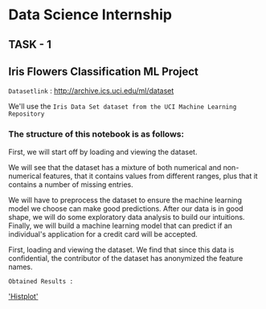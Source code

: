 # Data Science Internship
## TASK - 1
## Iris Flowers Classification ML Project
 
```Datasetlink``` : http://archive.ics.uci.edu/ml/dataset

We'll use the ```Iris Data Set dataset from the UCI Machine Learning Repository```

### The structure of this notebook is as follows:

First, we will start off by loading and viewing the dataset.

We will see that the dataset has a mixture of both numerical and non-numerical features, that it contains values from different ranges, plus that it contains a number of missing entries.

We will have to preprocess the dataset to ensure the machine learning model we choose can make good predictions. After our data is in good shape, we will do some exploratory data analysis to build our intuitions. Finally, we will build a machine learning model that can predict if an individual's application for a credit card will be accepted.

First, loading and viewing the dataset. We find that since this data is confidential, the contributor of the dataset has anonymized the feature names.

```Obtained Results :```

['Histplot']('https://github.com/samarth3557/LetsGrowMore---SEPTEMBER-2021/blob/main/DS_TASK_1/Images/Histplot.png')

